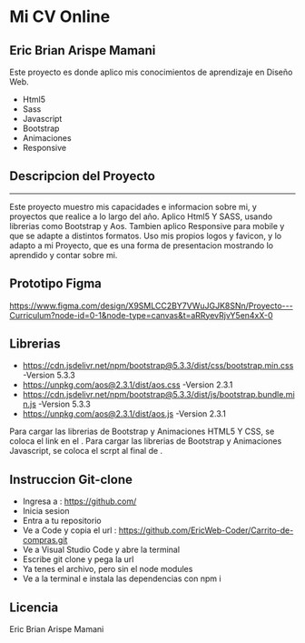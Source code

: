 # Mi CV Online
## Eric Brian Arispe Mamani

Este proyecto es donde aplico mis conocimientos de aprendizaje en Diseño Web.

- Html5
- Sass
- Javascript
- Bootstrap
- Animaciones
- Responsive

## Descripcion del Proyecto
***
Este proyecto muestro mis capacidades e informacion sobre mi, y proyectos que realice a lo largo del año.
Aplico Html5 Y SASS, usando librerias como Bootstrap y Aos.
Tambien aplico Responsive para mobile y que se adapte a distintos formatos.
Uso mis propios logos y favicon, y lo adapto a mi Proyecto, que es una forma de presentacion mostrando lo aprendido y contar sobre mi.

## Prototipo Figma
https://www.figma.com/design/X9SMLCC2BY7VWuJGJK8SNn/Proyecto---Curriculum?node-id=0-1&node-type=canvas&t=aRRyevRjvY5en4xX-0

## Librerias

- https://cdn.jsdelivr.net/npm/bootstrap@5.3.3/dist/css/bootstrap.min.css -Version 5.3.3
- https://unpkg.com/aos@2.3.1/dist/aos.css -Version 2.3.1
- https://cdn.jsdelivr.net/npm/bootstrap@5.3.3/dist/js/bootstrap.bundle.min.js -Version 5.3.3
- https://unpkg.com/aos@2.3.1/dist/aos.js -Version 2.3.1

Para cargar las librerias de Bootstrap y Animaciones HTML5 Y CSS, se coloca el link en el <head></head>.
Para cargar las librerias de Bootstrap y Animaciones Javascript, se coloca el scrpt al final de <body></body>.

## Instruccion Git-clone

- Ingresa a : https://github.com/
- Inicia sesion
- Entra a tu repositorio
- Ve a Code y copia el url : https://github.com/EricWeb-Coder/Carrito-de-compras.git
- Ve a Visual Studio Code y abre la terminal
- Escribe git clone y pega la url
- Ya tenes el archivo, pero sin el node modules
- Ve a la terminal e instala las dependencias con npm i


## Licencia

Eric Brian Arispe Mamani

